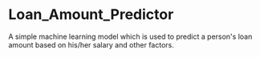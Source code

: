 # Loan_Amount_Predictor
A simple machine learning model which is used to predict a person's loan amount based on his/her salary and other factors.
